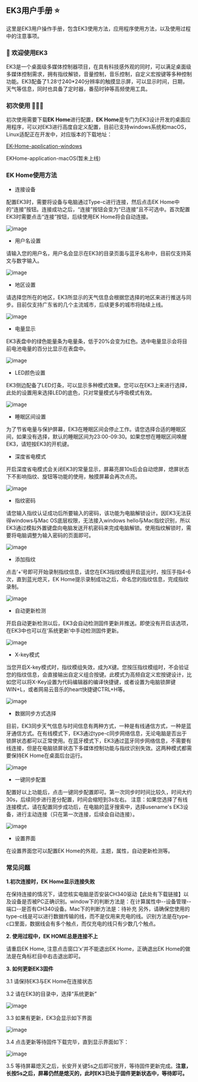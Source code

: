 ## EK3用户手册 ⭐
这里是EK3用户操作手册，包含EK3使用方法，应用程序使用方法，以及使用过程中的注意事项。

### 🌈 欢迎使用EK3
EK3是一个桌面级多媒体控制器项目，在具有科技感外观的同时，可以满足桌面级多媒体控制需求，拥有指纹解锁，音量控制，音乐控制，自定义宏按键等多种控制功能。EK3配备了1.28寸240*240分辨率的触摸显示屏，可以显示时间，日期，天气等信息，同时也具备了定时器，番茄时钟等高频使用工具。

### 初次使用 🚀🚀🚀
初次使用需要下载**EK Home**进行配置，**EK Home**是专门为EK3设计开发的桌面应用程序，可以对EK3进行高度自定义配置，目前已支持windows系统和macOS，Linux适配正在开发中，对应版本的下载地址：

[EK-Home-application-windows](https://jmlstudio.cn/ota/EK-Home-release-1.1.exe)

EKHome-application-macOS(暂未上线)

### EK Home使用方法
- 连接设备 
 
配置EK3时，需要将设备与电脑通过Type-c进行连接，然后点击EK Home中的“连接”按钮。连接成功之后，“连接”按钮会变为“已连接”且不可选中。首次配置EK3时需要点击“连接”按钮，后续使用EK Home将会自动连接。

![image](https://github.com/user-attachments/assets/b032ecfa-4905-4ca0-a3b9-ce71804442b3)

- 用户名设置

请输入您的用户名，用户名会显示在EK3的目录页面与蓝牙名称中，目前仅支持英文与数字输入。

![image](https://github.com/user-attachments/assets/30d2a400-8032-45e7-ab2d-d92ce0f146f1)

- 地区设置

请选择您所在的地区，EK3所显示的天气信息会根据您选择的地区来进行推送与同步。目前仅支持广东省的几个主流城市，后续更多的城市将陆续上线。

![image](https://github.com/user-attachments/assets/529168a4-f50c-401b-8e6f-2c11c05875c0)

- 电量显示
  
EK3表盘中的绿色能量条为电量条，低于20%会变为红色。选中电量显示会将目前电池电量的百分比显示在表盘中。

![image](https://github.com/user-attachments/assets/326a49b7-cc4d-4c3d-bc98-ab31e29550a5)

- LED颜色设置
  
EK3侧边配备了LED灯条，可以显示多种模式效果。您可以在EK3上来进行选择，此处的设置用来选择LED的底色，只对常量模式与呼吸模式有效。

![image](https://github.com/user-attachments/assets/27160844-80c9-4dd4-9ac2-4836eaed9608)

- 睡眠区间设置
  
为了节省电量与保护屏幕，EK3在睡眠区间会停止工作。请您选择合适的睡眠区间，如果没有选择，默认的睡眠区间为23:00-09:30。如果您想在睡眠区间唤醒EK3，请短按EK3的开机键。

- 深度省电模式
  
开启深度省电模式会关闭EK3的常量显示，屏幕亮屏10s后会自动熄屏，熄屏状态下不影响指纹、旋钮等功能的使用，触摸屏幕会再次点亮。

![image](https://github.com/user-attachments/assets/4e553d70-8583-4a05-8943-8ba24193a699)

- 指纹密码
  
请您输入指纹认证成功后所要输入的密码，该功能为电脑解锁设计。因EK3无法获得windows与Mac OS底层权限，无法接入windows hello与Mac指纹识别，所以EK3通过模拟外置键盘向电脑发送开机密码来完成电脑解锁。使用指纹解锁时，需要将电脑调整为输入密码的页面即可。

![image](https://github.com/user-attachments/assets/353aedb8-976f-405d-8c95-f2b59b6a2b92)

- 添加指纹
  
点击‘+’号即可开始录制指纹信息，请您在EK3指纹模组开启蓝光时，按压手指4-6次，直到蓝光熄灭，EK Home提示录制成功之后，命名您的指纹信息，完成指纹录制。

![image](https://github.com/user-attachments/assets/2f83b112-23d0-4296-9086-f834a962c97d)

- 自动更新检测
  
开启自动更新检测以后，EK3会自动检测固件更新并推送。即使没有开启该选项，在EK3中也可以在‘系统更新’中手动检测固件更新。

![image](https://github.com/user-attachments/assets/c2565d5f-b555-4c48-91e9-51dcff08d471)

- X-key模式
  
当您开启X-key模式时，指纹模组失效，成为X键。您按压指纹模组时，不会验证您的指纹信息，会直接输出自定义组合按键。此模式为高频自定义宏按键设计，比如您可以将X-Key设置为代码编辑器的编译快捷键，或者设置为电脑锁屏键WIN+L，或者网易云音乐的heart快捷键CTRL+H等。

![image](https://github.com/user-attachments/assets/5dc260ab-b767-4862-aa69-1502b46c8ef7)

- 数据同步方式选择
  
目前，EK3同步天气信息与时间信息有两种方式，一种是有线通信方式，一种是蓝牙通信方式。在有线模式下，EK3通过type-c同步网络信息，无论电脑是否出于锁屏状态都可以正常使用。在蓝牙模式下，EK3通过蓝牙同步网络信息，不需要有线连接，但是在电脑锁屏状态下多媒体控制功能与指纹识别失效。这两种模式都需要保持EK Home在桌面后台运行。

![image](https://github.com/user-attachments/assets/7a64f069-958f-4345-88d0-a930080f264b)

- 一键同步配置
  
配置好以上功能后，点击一键同步配置即可。第一次同步时时间比较久，时间大约30s，后续同步进行差分配置，时间会缩短到3s左右。
注意：如果您选择了有线连接模式，请在配置同步成功后，在电脑的蓝牙搜索中，选择usename's EK3设备，进行主动连接（只在第一次连接，后续会自动连接）。

![image](https://github.com/user-attachments/assets/95c6082b-11f4-406b-8143-1fa532350f97)

- 设置界面
  
在设置界面您可以配置EK Home的外观，主题，属性，自动更新检测等。


### 常见问题
**1.初次连接时，EK Home显示连接失败**

   在保持连接的情况下，请您核实电脑是否安装CH340驱动【此处有下载链接】以及设备是否被PC正确识别。window下的判断方法是：在计算属性中--设备管理--端口--是否有CH340设备。Mac下的判断方法是：待补充
   另外，请确保您使用的type-c线是可以进行数据传输的线，而不是仅用来充电的线。识别方法是在type-c口里面，数据线会有多个触点，而仅充电的线只有少数几个触点。

**2. 使用过程中，EK HOME总是连接不上**

   请重启EK Home, 注意点击窗口‘x’并不能退出EK Home，正确退出EK Home的做法是在角标栏目中右击退出即可。

**3. 如何更新EK3固件**

   3.1 请保持EK3与EK Home在连接状态
   
   3.2 请在EK3的目录中，选择“系统更新”

   ![image](https://github.com/user-attachments/assets/be5d337b-a151-4849-92af-d2787d7eb95f)

   3.3 如果有更新，EK3会显示如下界面

   ![image](https://github.com/user-attachments/assets/98fd7f33-d722-4ea6-9071-5421c18bcfd1)


   3.4 点击更新等待固件下载完毕，直到显示界面如下：

   ![image](https://github.com/user-attachments/assets/2f4a2e76-370c-46f3-a9c5-4a99422a4546)


   3.5  等待屏幕熄灭之后，长安开关键5s之后即可放开，等待固件更新完成。**注意，长按5s之后，屏幕仍然是熄灭的，此时EK3已处于固件更新状态中，等待即可。**

